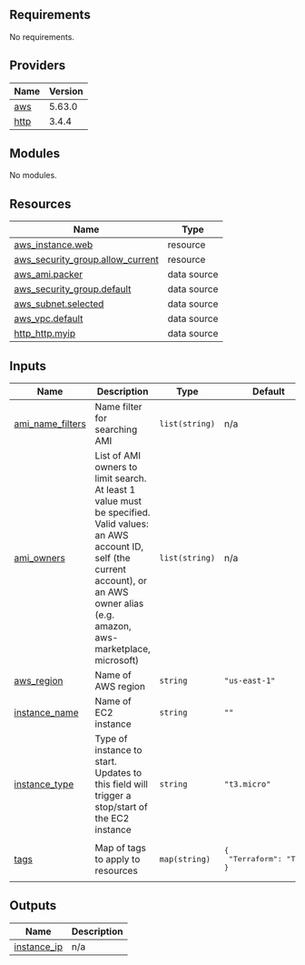 <!-- BEGIN_TF_DOCS -->
## Requirements

No requirements.

## Providers

| Name | Version |
|------|---------|
| <a name="provider_aws"></a> [aws](#provider\_aws) | 5.63.0 |
| <a name="provider_http"></a> [http](#provider\_http) | 3.4.4 |

## Modules

No modules.

## Resources

| Name | Type |
|------|------|
| [aws_instance.web](https://registry.terraform.io/providers/hashicorp/aws/latest/docs/resources/instance) | resource |
| [aws_security_group.allow_current](https://registry.terraform.io/providers/hashicorp/aws/latest/docs/resources/security_group) | resource |
| [aws_ami.packer](https://registry.terraform.io/providers/hashicorp/aws/latest/docs/data-sources/ami) | data source |
| [aws_security_group.default](https://registry.terraform.io/providers/hashicorp/aws/latest/docs/data-sources/security_group) | data source |
| [aws_subnet.selected](https://registry.terraform.io/providers/hashicorp/aws/latest/docs/data-sources/subnet) | data source |
| [aws_vpc.default](https://registry.terraform.io/providers/hashicorp/aws/latest/docs/data-sources/vpc) | data source |
| [http_http.myip](https://registry.terraform.io/providers/hashicorp/http/latest/docs/data-sources/http) | data source |

## Inputs

| Name | Description | Type | Default | Required |
|------|-------------|------|---------|:--------:|
| <a name="input_ami_name_filters"></a> [ami\_name\_filters](#input\_ami\_name\_filters) | Name filter for searching AMI | `list(string)` | n/a | yes |
| <a name="input_ami_owners"></a> [ami\_owners](#input\_ami\_owners) | List of AMI owners to limit search. At least 1 value must be specified. Valid values: an AWS account ID, self (the current account), or an AWS owner alias (e.g. amazon, aws-marketplace, microsoft) | `list(string)` | n/a | yes |
| <a name="input_aws_region"></a> [aws\_region](#input\_aws\_region) | Name of AWS region | `string` | `"us-east-1"` | no |
| <a name="input_instance_name"></a> [instance\_name](#input\_instance\_name) | Name of EC2 instance | `string` | `""` | no |
| <a name="input_instance_type"></a> [instance\_type](#input\_instance\_type) | Type of instance to start. Updates to this field will trigger a stop/start of the EC2 instance | `string` | `"t3.micro"` | no |
| <a name="input_tags"></a> [tags](#input\_tags) | Map of tags to apply to resources | `map(string)` | <pre>{<br>  "Terraform": "True"<br>}</pre> | no |

## Outputs

| Name | Description |
|------|-------------|
| <a name="output_instance_ip"></a> [instance\_ip](#output\_instance\_ip) | n/a |
<!-- END_TF_DOCS -->